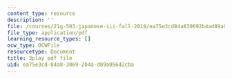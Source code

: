 ```yaml
---
content_type: resource
description: ''
file: /courses/21g-503-japanese-iii-fall-2019/ea75e3cd84a830692b4ad89a05642cba_Qd-zK_1bEPM.pdf
file_type: application/pdf
learning_resource_types: []
ocw_type: OCWFile
resourcetype: Document
title: 3play pdf file
uid: ea75e3cd-84a8-3069-2b4a-d89a05642cba
---
```

